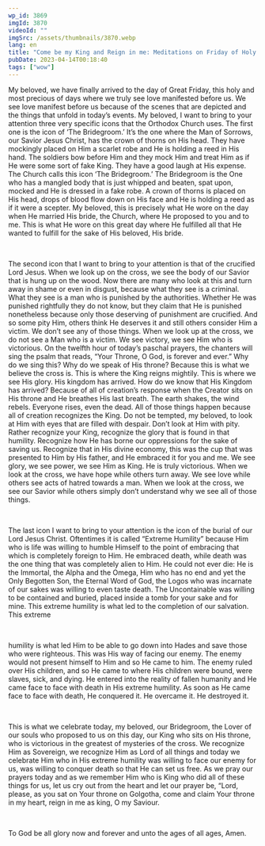 ```yaml
---
wp_id: 3869
imgId: 3870
videoId: ""
imgSrc: /assets/thumbnails/3870.webp
lang: en
title: "Come be my King and Reign in me: Meditations on Friday of Holy Pascha"
pubDate: 2023-04-14T00:18:40
tags: ["wow"]
---
```


<!-- page: 6 -->

<p>My beloved, we have finally arrived to the day of Great Friday, this holy and most precious of days where we truly see love manifested before us. We see love manifest before us because of the scenes that are depicted and the things that unfold in today’s events. My beloved, I want to bring to your attention three very specific icons that the Orthodox Church uses. The first one is the icon of ‘The Bridegroom.’ It’s the one where the Man of Sorrows, our Savior Jesus Christ, has the crown of thorns on His head. They have mockingly placed on Him a scarlet robe and He is holding a reed in His hand. The soldiers bow before Him and they mock Him and treat Him as if He were some sort of fake King. They have a good laugh at His expense. The Church calls this icon ‘The Bridegroom.’ The Bridegroom is the One who has a mangled body that is just whipped and beaten, spat upon, mocked and He is dressed in a fake robe. A crown of thorns is placed on His head, drops of blood flow down on His face and He is holding a reed as if it were a scepter. My beloved, this is precisely what He wore on the day when He married His bride, the Church, where He proposed to you and to me. This is what He wore on this great day where He fulfilled all that He wanted to fulfill for the sake of His beloved, His bride.</p>
<p>&nbsp;</p>
<p>The second icon that I want to bring to your attention is that of the crucified Lord Jesus. When we look up on the cross, we see the body of our Savior that is hung up on the wood. Now there are many who look at this and turn away in shame or even in disgust, because what they see is a criminal. What they see is a man who is punished by the authorities. Whether He was punished rightfully they do not know, but they claim that He is punished nonetheless because only those deserving of punishment are crucified. And so some pity Him, others think He deserves it and still others consider Him a victim. We don’t see any of those things. When we look up at the cross, we do not see a Man who is a victim. We see victory, we see Him who is victorious. On the twelfth hour of today’s paschal prayers, the chanters will sing the psalm that reads, “Your Throne, O God, is forever and ever.” Why do we sing this? Why do we speak of His throne? Because this is what we believe the cross is. This is where the King reigns mightily. This is where we see His glory. His kingdom has arrived. How do we know that His Kingdom has arrived? Because of all of creation’s response when the Creator sits on His throne and He breathes His last breath. The earth shakes, the wind rebels. Everyone rises, even the dead. All of those things happen because all of creation recognizes the King. Do not be tempted, my beloved, to look at Him with eyes that are filled with despair. Don’t look at Him with pity. Rather recognize your King, recognize the glory that is found in that humility. Recognize how He has borne our oppressions for the sake of saving us. Recognize that in His divine economy, this was the cup that was presented to Him by His father, and He embraced it for you and me. We see glory, we see power, we see Him as King. He is truly victorious. When we look at the cross, we have hope while others turn away. We see love while others see acts of hatred towards a man. When we look at the cross, we see our Savior while others simply don’t understand why we see all of those things.</p>
<p>&nbsp;</p>
<p>The last icon I want to bring to your attention is the icon of the burial of our Lord Jesus Christ. Oftentimes it is called “Extreme Humility” because Him who is life was willing to humble Himself to the point of embracing that which is completely foreign to Him. He embraced death, while death was the one thing that was completely alien to Him. He could not ever die: He is the Immortal, the Alpha and the Omega, Him who has no end and yet the Only Begotten Son, the Eternal Word of God, the Logos who was incarnate of our sakes was willing to even taste death. The Uncontainable was willing to be contained and buried, placed inside a tomb for your sake and for mine. This extreme humility is what led to the completion of our salvation. This extreme</p>
<p>&nbsp;</p>
<p>humility is what led Him to be able to go down into Hades and save those who were righteous. This was His way of facing our enemy. The enemy would not present himself to Him and so He came to him. The enemy ruled over His children, and so He came to where His children were bound, were slaves, sick, and dying. He entered into the reality of fallen humanity and He came face to face with death in His extreme humility. As soon as He came face to face with death, He conquered it. He overcame it. He destroyed it.</p>
<p>&nbsp;</p>
<p>This is what we celebrate today, my beloved, our Bridegroom, the Lover of our souls who proposed to us on this day, our King who sits on His throne, who is victorious in the greatest of mysteries of the cross. We recognize Him as Sovereign, we recognize Him as Lord of all things and today we celebrate Him who in His extreme humility was willing to face our enemy for us, was willing to conquer death so that He can set us free. As we pray our prayers today and as we remember Him who is King who did all of these things for us, let us cry out from the heart and let our prayer be, “Lord, please, as you sat on Your throne on Golgotha, come and claim Your throne in my heart, reign in me as king, O my Saviour.</p>
<p>&nbsp;</p>
<p>To God be all glory now and forever and unto the ages of all ages, Amen.</p>
